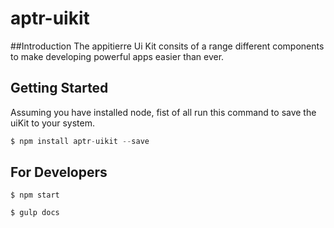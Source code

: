 # aptr-uikit

##Introduction
The appitierre Ui Kit consits of a range different components to make developing powerful apps easier than ever.   

## Getting Started
Assuming you have installed node, fist of all run this command to save the uiKit to your system.

```javascript
$ npm install aptr-uikit --save
```

## For Developers

```
$ npm start
```

```
$ gulp docs
```